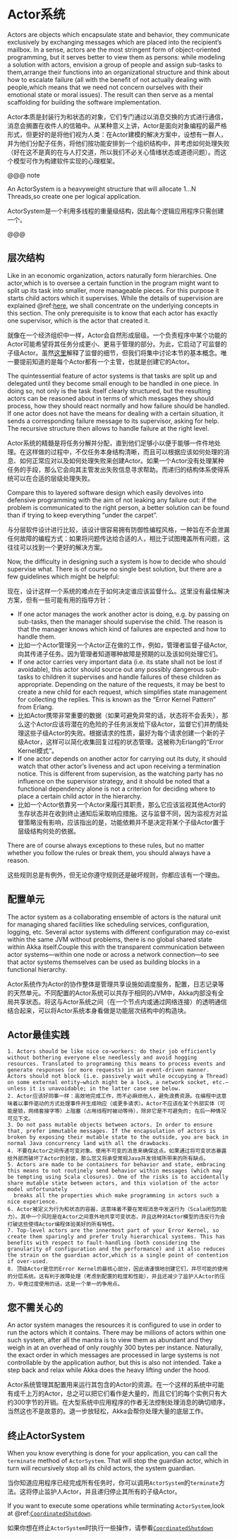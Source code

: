 # Actor系统

Actors are objects which encapsulate state and behavior, they communicate exclusively by exchanging messages which are placed into the recipient’s mailbox. In a sense, actors are the most stringent form of object-oriented programming, but it serves better to view them as persons: while modeling a solution with actors, envision a group of people and assign sub-tasks to them,arrange their functions into an organizational structure and think about how to escalate failure (all with the benefit of not actually dealing with people,which means that we need not concern ourselves with their emotional state or moral issues). The result can then serve as a mental scaffolding for building the software implementation.

Actor本质是封装行为和状态的对象，它们专门通过以消息交换的方式进行通信，消息会搁置在收件人的信箱中。从某种意义上讲，Actor是面向对象编程的最严格形式，但更好的是将他们视为人类：在Actor建模的解决方案中，设想有一群人，并为他们分配子任务，将他们按功能安排到一个组织结构中，并考虑如何处理失败（好在这不是真的在与人打交道，所以我们不必关心情绪状态或道德问题）。而这个模型可作为构建软件实现的心理框架。

@@@ note

An ActorSystem is a heavyweight structure that will allocate 1…N Threads,so create one per logical application.

ActorSystem是一个利用多线程的重量级结构，因此每个逻辑应用程序只需创建一个。

@@@

## 层次结构

Like in an economic organization, actors naturally form hierarchies. One actor,which is to oversee a certain function in the program might want to split up its task into smaller, more manageable pieces. For this purpose it starts child actors which it supervises. While the details of supervision are explained @ref:[here](supervision.md), we shall concentrate on the underlying concepts in this section. The only prerequisite is to know that each actor has exactly one supervisor, which is the actor that created it.

就像在一个经济组织中一样，Actor会自然形成层级。一个负责程序中某个功能的Actor可能希望将其任务分成更小、更易于管理的部分。为此，它启动了可监督的子级Actor。虽然[这里](https://doc.akka.io/docs/akka/current/general/supervision.html)解释了监督的细节，但我们将集中讨论本节的基本概念。唯一要提前知道的是每个Actor都有一个主管，也就是创建它的Actor。

The quintessential feature of actor systems is that tasks are split up and delegated until they become small enough to be handled in one piece. In doing so, not only is the task itself clearly structured, but the resulting actors can be reasoned about in terms of which messages they should process, how they should react normally and how failure should be handled. If one actor does not have the means for dealing with a certain situation, it sends a corresponding failure message to its supervisor, asking for help. The recursive structure then allows to handle failure at the right level.

Actor系统的精髓是将任务分解并分配，直到他们足够小以便于能够一件件地处理。在这样做的过程中，不仅任务本身结构清晰，而且可以根据应该如何处理的消息、如何正常应对以及如何处理失败来创建Actor。如果一个Actor没有处理某种任务的手段，那么它会向其主管发出失败信息寻求帮助。而递归的结构体系使得系统可以在合适的层级处理失败。

Compare this to layered software design which easily devolves into defensive programming with the aim of not leaking any failure out: if the problem is communicated to the right person, a better solution can be found than if trying to keep everything “under the carpet”.

与分层软件设计进行比较，该设计很容易拥有防御性编程风格，一种旨在不会泄漏任何故障的编程方式：如果将问题传达给合适的人，相比于试图掩盖所有问题，这往往可以找到一个更好的解决方案。

Now, the difficulty in designing such a system is how to decide who should supervise what. There is of course no single best solution, but there are a few guidelines which might be helpful:

现在，设计这样一个系统的难点在于如何决定谁应该监督什么。这里没有最佳解决方案，但有一些可能有用的指导方针：

 * If one actor manages the work another actor is doing, e.g. by passing on sub-tasks, then the manager should supervise the child. The reason is that the manager knows which kind of failures are expected and how to handle them.
 * 比如一个Actor管理另一个Actor正在做的工作，例如，管理者监督子级Actor,向其传递子任务。因为管理者知道哪种故障是预期的以及该如何处理它们。
 * If one actor carries very important data (i.e. its state shall not be lost if avoidable), this actor should source out any possibly dangerous sub-tasks to children it supervises and handle failures of these children as appropriate. Depending on the nature of the requests, it may be best to create a new child for each request, which simplifies state management for collecting the replies. This is known as the “Error Kernel Pattern” from Erlang.
 * 比如Actor携带非常重要的数据（如果可避免异常的话，状态将不会丢失），那么这个Actor应该将潜在的危险的子任务派发给下级Actor，监督它们并酌情处理这些子级Actor的失败。根据请求的性质，最好为每个请求创建一个新的子级Actor，这样可以简化收集回复过程的状态管理。这被称为Erlang的“Error Kernel模式”。
 * If one actor depends on another actor for carrying out its duty, it should watch that other actor’s liveness and act upon receiving a termination notice. This is different from supervision, as the watching party has no influence on the supervisor strategy, and it should be noted that a functional dependency alone is not a criterion for deciding where to place a certain child actor in the hierarchy.
 * 比如一个Actor依靠另一个Actor来履行其职责，那么它应该监视其他Actor的生存状态并在收到终止通知后采取响应措施。这与监督不同，因为监视方对监督策略没有影响，应该指出的是，功能依赖并不是决定将某个子级Actor置于层级结构何处的依据。

There are of course always exceptions to these rules, but no matter whether you follow the rules or break them, you should always have a reason.

这些规则总是有例外，但无论你遵守规则还是破坏规则，你都应该有一个理由。

## 配置单元

The actor system as a collaborating ensemble of actors is the natural unit for managing shared facilities like scheduling services, configuration, logging, etc. Several actor systems with different configuration may co-exist within the same JVM without problems, there is no global shared state within Akka itself.Couple this with the transparent communication between actor systems—within one node or across a network connection—to see that actor systems themselves can be used as building blocks in a functional hierarchy.

Actor系统作为Actor的协作整体是管理共享设施如调度服务，配置，日志记录等的天然单元。不同配置的Actor系统可以共存于相同的JVM中，Akka内部没有全局共享状态。将这与Actor系统之间（在一个节点内或通过网络连接）的透明通信结合起来，可以将Actor系统本身看做是功能层次结构中的构造块。

## Actor最佳实践

    1. Actors should be like nice co-workers: do their job efficiently without bothering everyone else needlessly and avoid hogging resources. Translated to programming this means to process events and generate responses (or more requests) in an event-driven manner. Actors should not block (i.e. passively wait while occupying a Thread) on some external entity—which might be a lock, a network socket, etc.—unless it is unavoidable; in the latter case see below.
    2. Actor应该好同事一样：高效地完成工作，而不必麻烦他人，避免浪费资源。在编程中这意味着以事件驱动的方式处理事件并生成响应（或更多请求）。Actor不应该在某个外部实体（可能是锁，网络套接字等）上阻塞（占用线程时被动等待），除非它是不可避免的; 在后一种情况可见下文。
    3. Do not pass mutable objects between actors. In order to ensure that, prefer immutable messages. If the encapsulation of actors is broken by exposing their mutable state to the outside, you are back in normal Java concurrency land with all the drawbacks.
    4. 不要在Actor之间传递可变对象。使用不可变的消息来确保这点。如果通过将可变状态暴露给外部而破坏了Actor的封装，那么您又将承受常规Java并发领域所带来的所有缺点。
    5. Actors are made to be containers for behavior and state, embracing this means to not routinely send behavior within messages (which may be tempting using Scala closures). One of the risks is to accidentally share mutable state between actors, and this violation of the actor model unfortunately
      breaks all the properties which make programming in actors such a nice experience.
    6. Actor被定义为行为和状态的容器，这意味着不要在常规消息中发送行为（Scala闭包的能力）。其中一个风险是在Actor之间意外地共享可变状态，并且这种对Actor模型的违反行为会打破这些使得Actor编程体验美好的所有特性。
    7. Top-level actors are the innermost part of your Error Kernel, so create them sparingly and prefer truly hierarchical systems. This has benefits with respect to fault-handling (both considering the granularity of configuration and the performance) and it also reduces the strain on the guardian actor,which is a single point of contention if over-used.
    8. 顶级Actor是您的Error Kernel的最核心部分，因此请谨慎地创建它们，并尽可能的使用的分层系统。这有利于故障处理（考虑到配置的粒度和性能），并且还减少了监护人Actor的压力，毕竟过度使用的话，这是一个单一的争用点。

## 您不需关心的

An actor system manages the resources it is configured to use in order to run the actors which it contains. There may be millions of actors within one such system, after all the mantra is to view them as abundant and they weigh in at an overhead of only roughly 300 bytes per instance. Naturally, the exact order in which messages are processed in large systems is not controllable by the application author, but this is also not intended. Take a step back and relax while Akka does the heavy lifting under the hood.

Actor系统管理其配置用来运行其包含的Actor的资源。在一个这样的系统中可能有成千上万的Actor，总之可以把它们看作是大量的，而且它们的每个实例只有大约300字节的开销。在大型系统中应用程序的作者无法控制处理消息的确切顺序，当然这也不是故意的。退一步放轻松，Akka会帮你处理大量的底层工作。

## 终止ActorSystem

When you know everything is done for your application, you can call the `terminate` method of `ActorSystem`. That will stop the guardian actor, which in turn will recursively stop all its child actors, the system guardian.

当你知道应用程序已经完成所有任务时，你可以调用`ActorSystem`的`terminate`方法。这将停止监护人Actor，并且递归停止其所有的子级Actor。

If you want to execute some operations while terminating `ActorSystem`,look at @ref:[`CoordinatedShutdown`](../actors.md#coordinated-shutdown).

如果你想在终止`ActorSystem`时执行一些操作，请参看[`CoordinatedShutdown`](https://doc.akka.io/docs/akka/current/actors.html#coordinated-shutdown)